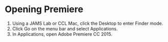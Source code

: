 # Opening Premiere

1. Using a JAMS Lab or CCL Mac, click the Desktop to enter Finder mode.
2. Click Go on the menu bar and select Applications.
3. In Applications, open Adobe Premiere CC 2015.

